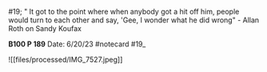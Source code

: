 #19;
" It got to the point where when anybody got a hit off him, people would turn to each other and say, 'Gee, I wonder what he did wrong" - Allan Roth on Sandy Koufax


**B100 P 189** 
Date: 6/20/23
 #notecard
 #19_ 

![[files/processed/IMG_7527.jpeg]]